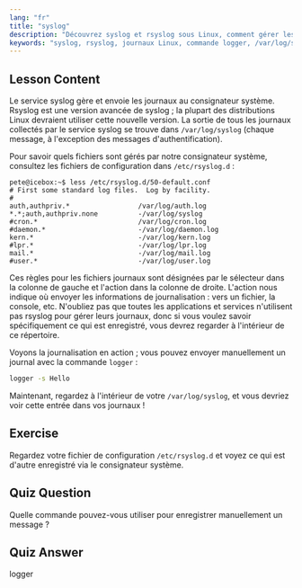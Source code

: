 ```yaml
---
lang: "fr"
title: "syslog"
description: "Découvrez syslog et rsyslog sous Linux, comment gérer les journaux système et utiliser la commande logger. Démarrez avec ce tutoriel convivial pour débutants !"
keywords: "syslog, rsyslog, journaux Linux, commande logger, /var/log/syslog, tutoriel Linux, Linux débutant, journalisation système"
---
```


## Lesson Content

Le service syslog gère et envoie les journaux au consignateur système. Rsyslog est une version avancée de syslog ; la plupart des distributions Linux devraient utiliser cette nouvelle version. La sortie de tous les journaux collectés par le service syslog se trouve dans `/var/log/syslog` (chaque message, à l'exception des messages d'authentification).

Pour savoir quels fichiers sont gérés par notre consignateur système, consultez les fichiers de configuration dans `/etc/rsyslog.d` :

```plaintext
pete@icebox:~$ less /etc/rsyslog.d/50-default.conf
# First some standard log files.  Log by facility.
#
auth,authpriv.*                 /var/log/auth.log
*.*;auth,authpriv.none          -/var/log/syslog
#cron.*                         /var/log/cron.log
#daemon.*                       -/var/log/daemon.log
kern.*                          -/var/log/kern.log
#lpr.*                          -/var/log/lpr.log
mail.*                          -/var/log/mail.log
#user.*                         -/var/log/user.log
```

Ces règles pour les fichiers journaux sont désignées par le sélecteur dans la colonne de gauche et l'action dans la colonne de droite. L'action nous indique où envoyer les informations de journalisation : vers un fichier, la console, etc. N'oubliez pas que toutes les applications et services n'utilisent pas rsyslog pour gérer leurs journaux, donc si vous voulez savoir spécifiquement ce qui est enregistré, vous devrez regarder à l'intérieur de ce répertoire.

Voyons la journalisation en action ; vous pouvez envoyer manuellement un journal avec la commande `logger` :

```bash
logger -s Hello
```

Maintenant, regardez à l'intérieur de votre `/var/log/syslog`, et vous devriez voir cette entrée dans vos journaux !

## Exercise

Regardez votre fichier de configuration `/etc/rsyslog.d` et voyez ce qui est d'autre enregistré via le consignateur système.

## Quiz Question

Quelle commande pouvez-vous utiliser pour enregistrer manuellement un message ?

## Quiz Answer

logger
